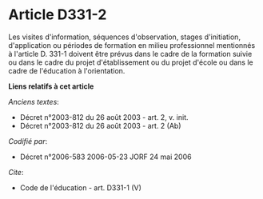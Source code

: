 # Article D331-2

Les visites d'information, séquences d'observation, stages d'initiation, d'application ou périodes de formation en milieu
professionnel mentionnés à l'article D. 331-1 doivent être prévus dans le cadre de la formation suivie ou dans le cadre du
projet d'établissement ou du projet d'école ou dans le cadre de l'éducation à l'orientation.

**Liens relatifs à cet article**

_Anciens textes_:

  - Décret n°2003-812 du 26 août 2003 - art. 2, v. init.
  - Décret n°2003-812 du 26 août 2003 - art. 2 (Ab)

_Codifié par_:

  - Décret n°2006-583 2006-05-23 JORF 24 mai 2006

_Cite_:

  - Code de l'éducation - art. D331-1 (V)
